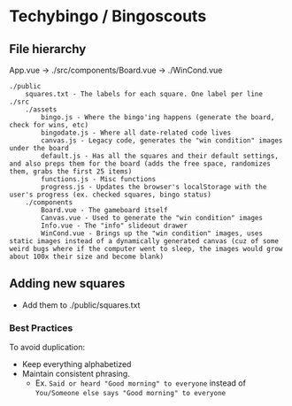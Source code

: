 # Techybingo / Bingoscouts

## File hierarchy
App.vue -> ./src/components/Board.vue -> ./WinCond.vue

```
./public
	squares.txt - The labels for each square. One label per line
./src
	./assets
		bingo.js - Where the bingo'ing happens (generate the board, check for wins, etc)
		bingodate.js - Where all date-related code lives
		canvas.js - Legacy code, generates the "win condition" images under the board
		default.js - Has all the squares and their default settings, and also preps them for the board (adds the free space, randomizes them, grabs the first 25 items)
		functions.js - Misc functions
		progress.js - Updates the browser's localStorage with the user's progress (ex. checked squares, bingo status)
	./components
		Board.vue - The gameboard itself
		Canvas.vue - Used to generate the "win condition" images
		Info.vue - The "info" slideout drawer
		WinCond.vue - Brings up the "win condition" images, uses static images instead of a dynamically generated canvas (cuz of some weird bugs where if the computer went to sleep, the images would grow about 100x their size and become blank)
```

## Adding new squares

- Add them to ./public/squares.txt

### Best Practices

To avoid duplication:

- Keep everything alphabetized
- Maintain consistent phrasing.
	- Ex. `Said or heard "Good morning" to everyone` instead of `You/Someone else says "Good morning" to everyone`
